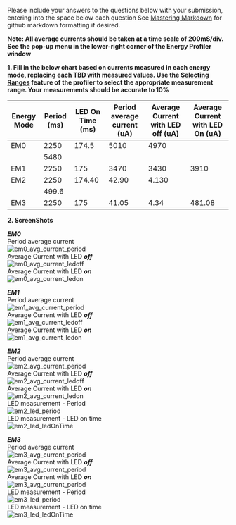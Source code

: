 Please include your answers to the questions below with your submission, entering into the space below each question
See [Mastering Markdown](https://guides.github.com/features/mastering-markdown/) for github markdown formatting if desired.

**Note: All average currents should be taken at a time scale of 200mS/div. See the pop-up menu in the lower-right corner of the Energy Profiler window**

**1. Fill in the below chart based on currents measured in each energy mode, replacing each TBD with measured values.  Use the [Selecting Ranges](https://www.silabs.com/documents/public/user-guides/ug343-multinode-energy-profiler.pdf) feature of the profiler to select the appropriate measurement range.  Your measurements should be accurate to 10%**

Energy Mode | Period (ms) | LED On Time (ms) |Period average current (uA) | Average Current with LED off (uA) | Average Current with LED On (uA)
------------| ------------|------------------|----------------------------|-----------------------------------|---------------------------------
EM0         |    2250      |       174.5        |          5010      |4970    
                   |         5480
EM1         |    2250      |       175        |          3470               |           3430                     |         3910
EM2         |    2250      |       174.40        |          42.90               |       4.130
    |         499.6
EM3         |    2250      |       175        |          41.05               |           4.34                     |         481.08



**2. ScreenShots**  

***EM0***  
Period average current    
![em0_avg_current_period][em0_avg_current_period]  
Average Current with LED ***off***  
![em0_avg_current_ledoff][em0_avg_current_ledoff]  
Average Current with LED ***on***  
![em0_avg_current_ledon][em0_avg_current_ledon]  

***EM1***  
Period average current    
![em1_avg_current_period][em1_avg_current_period]  
Average Current with LED ***off***  
![em1_avg_current_ledoff][em1_avg_current_ledoff]  
Average Current with LED ***on***  
![em1_avg_current_ledon][em1_avg_current_ledon]  

***EM2***  
Period average current  
![em2_avg_current_period][em2_avg_current_period]  
Average Current with LED ***off***  
![em2_avg_current_ledoff][em2_avg_current_ledoff]  
Average Current with LED ***on***  
![em2_avg_current_ledon][em2_avg_current_ledon]   
LED measurement - Period   
![em2_led_period][em2_led_period]  
LED measurement - LED on time   
![em2_led_ledOnTime][em2_led_ledOnTime]  

***EM3***  
Period average current    
![em3_avg_current_period][em3_avg_current_period]  
Average Current with LED ***off***  
![em3_avg_current_period][em3_avg_current_ledoff]   
Average Current with LED ***on***  
![em3_avg_current_period][em3_avg_current_ledon]   
LED measurement - Period   
![em3_led_period][em3_led_period]  
LED measurement - LED on time   
![em3_led_ledOnTime][em3_led_ledOnTime]  

[em0_avg_current_period]: screenshots/em0_avg_current_period.jpg "em0_avg_current_period"
[em0_avg_current_ledoff]: screenshots/em0_avg_current_ledoff.jpg "em0_avg_current_ledoff"
[em0_avg_current_ledon]: screenshots/em0_avg_current_ledon.jpg "em0_avg_current_ledon"

[em1_avg_current_period]: screenshots/em1_avg_current_period.jpg "em1_avg_current_period"
[em1_avg_current_ledoff]: screenshots/em1_avg_current_ledoff.jpg  "em1_avg_current_ledoff"
[em1_avg_current_ledon]: screenshots/em1_avg_current_ledon.jpg "em1_avg_current_ledon"

[em2_avg_current_period]: screenshots/em2_avg_current_period.jpg "em2_avg_current_period"
[em2_avg_current_ledoff]: screenshots/em2_avg_current_ledoff.jpg "em2_avg_current_ledoff"
[em2_avg_current_ledon]: screenshots/em2_avg_current_ledon.jpg "em2_avg_current_ledon"
[em2_led_period]: screenshots/em2_led_period.jpg "em2_led_period"
[em2_led_ledOnTime]: screenshots/em2_led_ledOnTime.jpg "em2_led_ledOnTime"

[em3_avg_current_period]: screenshots/em3_avg_current_period.jpg "em3_avg_current_period"
[em3_avg_current_ledoff]: screenshots/em3_avg_current_ledoff.jpg "em3_avg_current_ledoff"
[em3_avg_current_ledon]: screenshots/em3_avg_current_ledon.jpg "em3_avg_current_ledon"
[em3_led_period]: screenshots/em3_led_period.jpg "em3_led_period"
[em3_led_ledOnTime]: screenshots/em3_led_ledOnTime.jpg "em3_led_ledOnTime"
